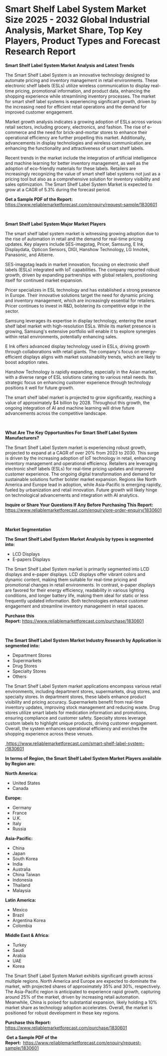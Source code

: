 <p><h1>Smart Shelf Label System Market Size 2025 - 2032 Global Industrial Analysis, Market Share, Top Key Players, Product Types and Forecast Research Report</h1></p><p><strong>Smart Shelf Label System Market Analysis and Latest Trends</strong></p>
<p><p>The Smart Shelf Label System is an innovative technology designed to automate pricing and inventory management in retail environments. These electronic shelf labels (ESLs) utilize wireless communication to display real-time pricing, promotional information, and product data, enhancing the shopping experience while streamlining inventory processes. The market for smart shelf label systems is experiencing significant growth, driven by the increasing need for efficient retail operations and the demand for improved customer engagement.</p><p>Market growth analysis indicates a growing adoption of ESLs across various retail sectors, including grocery, electronics, and fashion. The rise of e-commerce and the need for brick-and-mortar stores to enhance their operational efficiency are further propelling this market. Additionally, advancements in display technologies and wireless communication are enhancing the functionality and attractiveness of smart shelf labels.</p><p>Recent trends in the market include the integration of artificial intelligence and machine learning for better inventory management, as well as the adoption of eco-friendly materials for these labels. Retailers are increasingly recognizing the value of smart shelf label systems not just as a pricing tool but also as a comprehensive solution for inventory visibility and sales optimization. The Smart Shelf Label System Market is expected to grow at a CAGR of 5.3% during the forecast period.</p></p>
<p><strong>Get a Sample PDF of the Report:&nbsp;</strong> <a href="https://www.reliablemarketforecast.com/enquiry/request-sample/1830601?utm_campaign=3218&utm_medium=2&utm_source=Github&utm_content=ia&utm_term=15042025&utm_id=smart-shelf-label-system">https://www.reliablemarketforecast.com/enquiry/request-sample/1830601</a></p>
<p>&nbsp;</p>
<p><strong>Smart Shelf Label System Major Market Players</strong></p>
<p><p>The smart shelf label system market is witnessing growing adoption due to the rise of automation in retail and the demand for real-time pricing updates. Key players include SES-imagotag, Pricer, Samsung, E Ink, Displaydata, Opticon Sensors, DIGI, Hanshow Technology, LG Innotek, Panasonic, and Altierre.</p><p>SES-imagotag leads in market innovation, focusing on electronic shelf labels (ESLs) integrated with IoT capabilities. The company reported robust growth, driven by expanding partnerships with global retailers, positioning itself for continued market expansion.</p><p>Pricer specializes in ESL technology and has established a strong presence in Europe. Their innovative solutions target the need for dynamic pricing and inventory management, which are increasingly essential for retailers. Pricer continues to invest in R&D, bolstering its competitive edge in the sector.</p><p>Samsung leverages its expertise in display technology, entering the smart shelf label market with high-resolution ESLs. While its market presence is growing, Samsung's extensive portfolio will enable it to explore synergies within retail environments, potentially enhancing sales.</p><p>E Ink offers advanced display technology used in ESLs, driving growth through collaborations with retail giants. The company's focus on energy-efficient displays aligns with market sustainability trends, which are likely to boost adoption rates.</p><p>Hanshow Technology is rapidly expanding, especially in the Asian market, with a diverse range of ESL solutions catering to various retail needs. Its strategic focus on enhancing customer experience through technology positions it well for future growth.</p><p>The smart shelf label market is projected to grow significantly, reaching a value of approximately $4 billion by 2028. Throughout this growth, the ongoing integration of AI and machine learning will drive future advancements across the competitive landscape.</p></p>
<p>&nbsp;</p>
<p><strong>What Are The Key Opportunities For Smart Shelf Label System Manufacturers?</strong></p>
<p><p>The Smart Shelf Label System market is experiencing robust growth, projected to expand at a CAGR of over 20% from 2023 to 2030. This surge is driven by the increasing adoption of IoT technology in retail, enhancing inventory management and operational efficiency. Retailers are leveraging electronic shelf labels (ESLs) for real-time pricing updates and improved customer experience. The ongoing digital transformation and demand for sustainable solutions further bolster market expansion. Regions like North America and Europe lead in adoption, while Asia-Pacific is emerging rapidly, fueled by urbanization and retail innovation. Future growth will likely hinge on technological advancements and integration with AI analytics.</p></p>
<p><strong>Inquire or Share Your Questions If Any Before Purchasing This Report:</strong> <a href="https://www.reliablemarketforecast.com/enquiry/pre-order-enquiry/1830601?utm_campaign=3218&utm_medium=2&utm_source=Github&utm_content=ia&utm_term=15042025&utm_id=smart-shelf-label-system">https://www.reliablemarketforecast.com/enquiry/pre-order-enquiry/1830601</a></p>
<p>&nbsp;</p>
<p><strong>Market Segmentation</strong></p>
<p><strong>The Smart Shelf Label System Market Analysis by types is segmented into:</strong></p>
<p><ul><li>LCD Displays</li><li>E-papers Displays</li></ul></p>
<p><p>The Smart Shelf Label System market is primarily segmented into LCD displays and e-paper displays. LCD displays offer vibrant colors and dynamic content, making them suitable for real-time pricing and promotional changes in retail environments. In contrast, e-paper displays are favored for their energy efficiency, readability in various lighting conditions, and longer battery life, making them ideal for static or less frequently updated information. Both technologies enhance customer engagement and streamline inventory management in retail spaces.</p></p>
<p><strong>Purchase this Report:&nbsp;</strong><a href="https://www.reliablemarketforecast.com/purchase/1830601?utm_campaign=3218&utm_medium=2&utm_source=Github&utm_content=ia&utm_term=15042025&utm_id=smart-shelf-label-system">https://www.reliablemarketforecast.com/purchase/1830601</a></p>
<p>&nbsp;</p>
<p><strong>The Smart Shelf Label System Market Industry Research by Application is segmented into:</strong></p>
<p><ul><li>Department Stores</li><li>Supermarkets</li><li>Drug Stores</li><li>Specialty Stores</li><li>Others</li></ul></p>
<p><p>The Smart Shelf Label System market applications encompass various retail environments, including department stores, supermarkets, drug stores, and specialty stores. In department stores, these labels enhance product visibility and pricing accuracy. Supermarkets benefit from real-time inventory updates, improving stock management and reducing waste. Drug stores utilize smart labels for medication information and promotions, ensuring compliance and customer safety. Specialty stores leverage custom labels to highlight unique products, driving customer engagement. Overall, the system enhances operational efficiency and enriches the shopping experience across these venues.</p></p>
<p><a href="https://www.reliablemarketforecast.com/smart-shelf-label-system-r1830601?utm_campaign=3218&utm_medium=2&utm_source=Github&utm_content=ia&utm_term=15042025&utm_id=smart-shelf-label-system">&nbsp;https://www.reliablemarketforecast.com/smart-shelf-label-system-r1830601</a></p>
<p><strong>In terms of Region, the Smart Shelf Label System Market Players available by Region are:</strong></p>
<p>
    <p> <strong> North America: </strong>
        <ul>
            <li>United States</li>
            <li>Canada</li>
        </ul>
        </p> 
    <p> <strong> Europe: </strong>
        <ul>
            <li>Germany</li>
            <li>France</li>
            <li>U.K.</li>
            <li>Italy</li>
            <li>Russia</li>
        </ul>
        </p> 
    <p> <strong> Asia-Pacific: </strong>
        <ul>
            <li>China</li>
            <li>Japan</li>
            <li>South Korea</li>
            <li>India</li>
            <li>Australia</li>
            <li>China Taiwan</li>
            <li>Indonesia</li>
            <li>Thailand</li>
            <li>Malaysia</li>
        </ul>
        </p> 
    <p> <strong> Latin America: </strong>
        <ul>
            <li>Mexico</li>
            <li>Brazil</li>
            <li>Argentina Korea</li>
            <li>Colombia</li>
        </ul>
        </p> 
    <p> <strong> Middle East & Africa: </strong>
        <ul>
            <li>Turkey</li>
            <li>Saudi</li>
            <li>Arabia</li>
            <li>UAE</li>
            <li>Korea</li>
        </ul>
    </p>
    </p>
<p><p>The Smart Shelf Label System Market exhibits significant growth across multiple regions. North America and Europe are expected to dominate the market, with projected shares of approximately 35% and 30%, respectively. The Asia-Pacific region is anticipated to experience rapid growth, capturing around 25% of the market, driven by increasing retail automation. Meanwhile, China is poised for substantial expansion, likely holding a 10% market share as technology adoption accelerates. Overall, the market is positioned for robust development in these key regions.</p></p>
<p><strong>Purchase this Report: </strong><a href="https://www.reliablemarketforecast.com/purchase/1830601?utm_campaign=3218&utm_medium=2&utm_source=Github&utm_content=ia&utm_term=15042025&utm_id=smart-shelf-label-system">https://www.reliablemarketforecast.com/purchase/1830601</a></p>
<p>&nbsp;<strong>Get a Sample PDF of the Report:&nbsp;&nbsp;</strong><a href="https://www.reliablemarketforecast.com/enquiry/request-sample/1830601?utm_campaign=3218&utm_medium=2&utm_source=Github&utm_content=ia&utm_term=15042025&utm_id=smart-shelf-label-system">https://www.reliablemarketforecast.com/enquiry/request-sample/1830601</a></p>
<p><strong></strong></p>
<p><p></p><p></p><p></p></p>